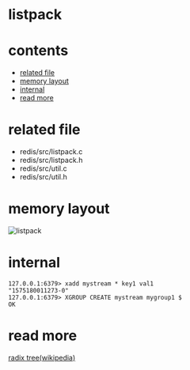 # listpack

# contents

* [related file](#related-file)
* [memory layout](#memory-layout)
* [internal](#internal)
* [read more](#read-more)



# related file
* redis/src/listpack.c
* redis/src/listpack.h
* redis/src/util.c
* redis/src/util.h

# memory layout


![listpack](https://github.com/zpoint/Redis-Internals/blob/5.0/Object/listpack/listpack.png)

# internal


    127.0.0.1:6379> xadd mystream * key1 val1
    "1575180011273-0"
    127.0.0.1:6379> XGROUP CREATE mystream mygroup1 $
    OK


# read more

[radix tree(wikipedia)](https://en.wikipedia.org/wiki/Radix_tree)

